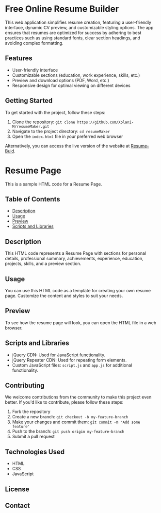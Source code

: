# Free Online Resume Builder

This web application simplifies resume creation, featuring a user-friendly interface, dynamic CV preview, and customizable styling options. The app ensures that resumes are optimized for success by adhering to best practices such as using standard fonts, clear section headings, and avoiding complex formatting.

## Features

- User-friendly interface
- Customizable sections (education, work experience, skills, etc.)
- Preview and download options (PDF, Word, etc.)
- Responsive design for optimal viewing on different devices

## Getting Started

To get started with the project, follow these steps:

1. Clone the repository: `git clone https://github.com/Xolani-M/resumeMaker.git`
2. Navigate to the project directory: `cd resumeMaker`
3. Open the `index.html` file in your preferred web browser

Alternatively, you can access the live version of the website at [Resume-Buid](https://resumewiz101.netlify.app/).

# Resume Page

This is a sample HTML code for a Resume Page.

## Table of Contents

- [Description](#description)
- [Usage](#usage)
- [Preview](#preview)
- [Scripts and Libraries](#scripts-and-libraries)

## Description

This HTML code represents a Resume Page with sections for personal details, professional summary, achievements, experience, education, projects, skills, and a preview section.

## Usage

You can use this HTML code as a template for creating your own resume page. Customize the content and styles to suit your needs.

## Preview

To see how the resume page will look, you can open the HTML file in a web browser.

## Scripts and Libraries

- jQuery CDN: Used for JavaScript functionality.
- jQuery Repeater CDN: Used for repeating form elements.
- Custom JavaScript files: `script.js` and `app.js` for additional functionality.

## Contributing

We welcome contributions from the community to make this project even better. If you'd like to contribute, please follow these steps:

1. Fork the repository
2. Create a new branch: `git checkout -b my-feature-branch`
3. Make your changes and commit them: `git commit -m 'Add some feature'`
4. Push to the branch: `git push origin my-feature-branch`
5. Submit a pull request


## Technologies Used

- HTML
- CSS
- JavaScript

## License




## Contact

